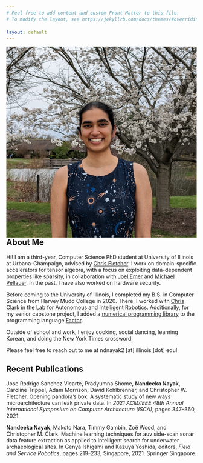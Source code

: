 ```yaml
---
# Feel free to add content and custom Front Matter to this file.
# To modify the layout, see https://jekyllrb.com/docs/themes/#overriding-theme-defaults

layout: default
---
```


<img class="profile-pic" align="right" src="./assets/profile.jpg">

## About Me

Hi! I am a third-year, Computer Science PhD student at University of Illinois
at Urbana-Champaign, advised by [Chris Fletcher](http://cwfletcher.net/). I
work on domain-specific accelerators for tensor algebra, with a focus on
exploiting data-dependent properties like sparsity, in collaboration with [Joel
Emer](http://people.csail.mit.edu/emer/) and [Michael
Pellauer](https://dblp.org/pid/22/3969.html). In the past, I have also worked
on hardware security.

Before coming to the University of Illinois, I completed my B.S. in Computer
Science from Harvey Mudd College in 2020. There, I worked with [Chris
Clark](https://www.lair.hmc.edu/chris-clark) in the [Lab for Autonomous and
Intelligent Robotics](https://www.lair.hmc.edu/). Additionally, for my senior
capstone project, I added a [numerical programming
library](https://factor.netlify.app/book/about/tensors/README.md) to the
programming language [Factor](https://factorcode.org/).

Outside of school and work, I enjoy cooking, social dancing, learning Korean, and doing the New York Times crossword.

Please feel free to reach out to me at ndnayak2 [at] illinois [dot] edu!

## Recent Publications

Jose Rodrigo Sanchez Vicarte, Pradyumna Shome, **Nandeeka Nayak**, Caroline
Trippel, Adam Morrison, David Kohlbrenner, and Christopher W. Fletcher. Opening
pandora’s box: A systematic study of new ways microarchitecture can leak
private data. In *2021 ACM/IEEE 48th Annual International Symposium on Computer
Architecture (ISCA)*, pages 347–360, 2021.

**Nandeeka Nayak**, Makoto Nara, Timmy Gambin, Zoë Wood, and Christopher M.
Clark.  Machine learning techniques for auv side-scan sonar data feature
extraction as applied to intelligent search for underwater archaeological
sites. In Genya Ishigami and Kazuya Yoshida, editors, *Field and Service
Robotics*, pages 219–233, Singapore, 2021. Springer Singapore.
